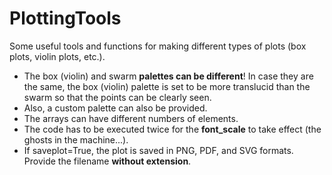 # PlottingTools
Some useful tools and functions for making different types of plots (box plots, violin plots, etc.).

- The box (violin) and swarm **palettes can be different**! In case they are the same, the box (violin) palette is set to be more translucid than the swarm so that the points can be clearly seen.
- Also, a custom palette can also be provided.
- The arrays can have different numbers of elements.
- The code has to be executed twice for the **font_scale** to take effect (the ghosts in the machine...).
- If saveplot=True, the plot is saved in PNG, PDF, and SVG formats. Provide the filename **without extension**.
